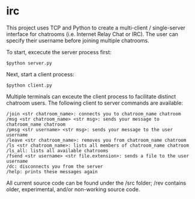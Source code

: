 # irc

This project uses TCP and Python to create a multi-client / single-server interface for chatrooms (i.e. Internet Relay Chat or IRC). 
The user can specify their username before joining multiple chatrooms.

To start, excecute the server process first: 

    $python server.py
    
Next, start a client process: 

    $python client.py

Multiple terminals can exceute the client process to facilitate distinct chatroom users. 
The following client to server commands are available:

    /join <str chatroom_name>: connects you to chatroom_name chatroom
    /msg <str chatroom_name> <str msg>: sends your message to chatroom_name chatroom
    /pmsg <str username> <str msg>: sends your message to the user username
    /leave <str chatroom_name>: removes you from chatroom_name chatroom
    /ls <str chatroom_name>: lists all members of chatroom_name chatroom
    /ls_all: lists all available chatrooms
    /fsend <str username> <str file.extension>: sends a file to the user username
    /dc: disconnects you from the server
    /help: prints these messages again

All current source code can be found under the /src folder; /rev contains older, experimental, and/or non-working source code.
